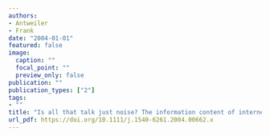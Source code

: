 ```yaml
---
authors:
- Antweiler
- Frank
date: "2004-01-01"
featured: false
image:
  caption: ""
  focal_point: ""
  preview_only: false
publication: ""
publication_types: ["2"]
tags:
- ""
title: "Is all that talk just noise? The information content of internet stock message boards"
url_pdf: https://doi.org/10.1111/j.1540-6261.2004.00662.x
---
```

